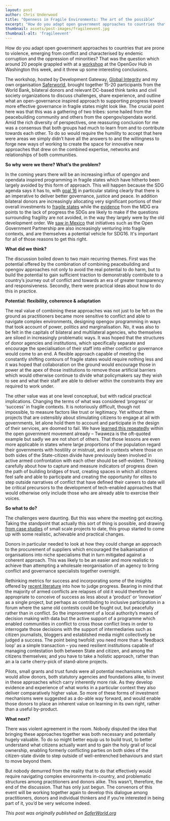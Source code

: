 ```yaml
---
layout: post
author: Chris Underwood
title: "Openness in Fragile Environments: The art of the possible"
excerpt: "How do you adapt open government approaches to countries that are prone to violence, emerging from conflict..."
thumbnail: assets/post-images/fragileevent.jpg
thumbnail-alt: 'fragileevent'
---
```


How do you adapt open government approaches to countries that are prone to violence, emerging from conflict and characterised by endemic corruption and the oppression of minorities? That was the question which around 20 people grappled with at a [workshop](https://www.eventbrite.com/e/openness-in-fragile-environments-workshop-tickets-20065208579) at the OpenGov Hub in Washington this week, and it threw up some interesting conclusions. 

The workshop, hosted by Development Gateway, [Global Integrity](https://www.globalintegrity.org) and my own organisation [Saferworld](http://www.saferworld.org.uk/), brought together 15-20 participants from the World Bank, bilateral donors and relevant DC-based think tanks and civil society organizations to discuss challenges, share experience, and outline what an open-governance inspired approach to supporting progress toward more effective governance in fragile states might look like. The crucial point here was that this was a gathering of two tribes: some hailed from the peacebuilding community and others from the opengov/opendata world. Amid the rich diversity of perspectives, one reassuring conclusion for me was a consensus that both groups had much to learn from and to contribute towards each other. To do so would require the humility to accept that here were areas we simply didn’t have all the answers to and the willingness to forge new ways of working to create the space for innovative new approaches that drew on the combined expertise, networks and relationships of both communities.

**So why were we there? What’s the problem?**

In the coming years there will be an increasing influx of opengov and opendata inspired programming in fragile states which have hitherto been largely avoided by this form of approach. This will happen because the SDG agenda says it has to, with [goal 16](http://www.undp.org/content/undp/en/home/sdgoverview/post-2015-development-agenda/goal-16.html) in particular stating clearly that there is an imperative to deliver better governance, justice and peace. In addition bilateral donors are increasingly allocating very significant portions of their overall investments to [fragile states](https://www.gov.uk/government/policies/conflict-in-fragile-states) while the [evidence](http://web.worldbank.org/WBSITE/EXTERNAL/EXTDEC/EXTRESEARCH/EXTWDRS/0,,contentMDK:23252415~pagePK:478093~piPK:477627~theSitePK:477624,00.html) from the MDG era points to the lack of progress the SDGs are likely to make if the questions surrounding fragility are not avoided, in the way they largely were by the old development order. We [saw in Mexico](http://www.chrisunderwoodsblog.com/2015/11/ogp-inclusive-movement-that-counts-what.html) that initiatives such as the Open Government Partnership are also increasingly venturing into fragile contexts, and are themselves a potential vehicle for SDG16. It's important for all of those reasons to get this right. 

**What did we think?** 

The discussion boiled down to two main recurring themes. First was the potential offered by the combination of combining peacebuilding and opengov approaches not only to avoid the real potential to do harm, but to build the potential to gain sufficient traction to demonstrably contribute to a country’s journey out of conflict and towards an era of greater transparency and responsiveness. Secondly, there were practical ideas about how to do this in practice. 

**Potential: flexibility, coherence & adaptation** 

The real value of combining these approaches was not just to be felt on the ground as practitioners became more sensitive to conflict and able to navigate complex environments, designing opengov programming in ways that took account of power, politics and marginalisation. No, it was also to be felt in the capitals of bilateral and multilateral agencies, who themselves are siloed in increasingly problematic ways. It was hoped that the structures of donor agencies and institutions, which specifically separate and encourage the specialisation of their staff into either conflict or governance would come to an end. A flexible approach capable of meeting the constantly shifting contours of fragile states would require nothing less and it was hoped that collaboration on the ground would encourage those in power at the apex of those institutions to remove those artificial barriers which would otherwise continue to divide what policymakers say they wish to see and what their staff are able to deliver within the constraints they are required to work under. 

The other value was at one level conceptual, but with radical practical implications. Changing the terms of what was considered ‘progress’ or ‘success’ in fragile contexts. It is notoriously difficult, though not impossible, to measure factors like trust or legitimacy. Yet without them projects that are ostensibly about stimulating citizens to engage at all with governments, let alone hold them to account and participate in the design of their services, are doomed to fail. We have [learned this repeatedly](http://www.chrisunderwoodsblog.com/2014/03/transparency-learning-limits-power.html) within the open government movement already – Twaweza is the oft-quoted example but sadly we are not short of others. That those lessons are even more applicable in states where large proportions of the population regard their governments with hostility or mistrust, and in contexts where those on both sides of the State-citizen divide have previously been involved in active armed confrontation with each other should be self-evident. Thinking carefully about how to capture and measure indicators of progress down the path of building bridges of trust, creating spaces in which all citizens feel safe and able to participate and creating the opportunity for elites to step outside narratives of conflict that have defined their careers to date will be critical precursors to the development of tech-enabled approaches that would otherwise only include those who are already able to exercise their voices.

**So what to do?** 

The challenges were daunting. But this was where the meeting got exciting. Taking the standpoint that actually this sort of thing is possible, and drawing [from case studies](https://www.youtube.com/watch?v=4EmUH35Xlas) of small scale projects to date, this group started to come up with some realistic, achievable and practical changes. 

Donors in particular needed to look at how they could change an approach to the procurement of suppliers which encouraged the balkanisation of organisations into niche specialisms that in turn mitigated against a coherent approach. This was likely to be an easier and more realistic to achieve than attempting a wholesale reorganisation of an agency to bring conflict and governance specialists together overnight.

Rethinking metrics for success and incorporating some of the insights offered by [recent literature](http://papers.ssrn.com/sol3/papers.cfm?abstract_id=1830293) into how to judge progress. Bearing in mind that the majority of armed conflicts are relapses of old it would therefore be appropriate to conceive of success as less about a ‘product’ or ‘innovation’ as a single project, but perhaps as contributing to inclusive participation in a forum where the same old contests could be fought out, but peacefully rather than in conflict. So the improvement of a local authority’s means of decision making with data but the active support of a programme which enabled communities in conflict to cross those conflict lines in order to interrogate those decisions with the support of intermediaries such as citizen journalists, bloggers and established media might collectively be judged a success. The point being twofold: you need more than a ‘feedback loop’ as a simple transaction – you need resilient institutions capable of managing contestation both between State and citizen, and among the citizens themselves; and you have to take a holistic approach, rather than an a la carte cherry-pick of stand-alone projects. 

Pilots, small grants and trust funds were all potential mechanisms which would allow donors, both statutory agencies and foundations alike, to invest in these approaches which carry inherently more risk. As they develop evidence and experience of what works in a particular context they also deliver comparatively higher value. So more of these forms of investment mechanisms were suggested as a do-able way forward, and would enable those donors to place an inherent value on learning in its own right, rather than a useful by-product.

**What next?** 

There was violent agreement in the room. Nobody disputed the idea that bringing these approaches together was both necessary and potentially hugely valuable. To do so might better equip us to build trust, to better understand what citizens actually want and to gain the holy grail of local ownership, enabling formerly conflicting parties on both sides of the citizen-state divide to step outside of well-entrenched behaviours and start to move beyond them. 

But nobody demurred from the reality that to do that effectively would require navigating complex environments in-country, and problematic structures among practitioners and donors alike. This wasn’t, therefore, the end of the discussion. That has only just begun. The convenors of this event will be working together again to develop this dialogue among practitioners, donors and individual thinkers and if you’re interested in being part of it, you’d be very welcome indeed.


*This post was originally published on [SaferWorld.org](http://www.saferworld.org.uk/news-and-views/blog-post/26-openness-in-fragile-environments-the-art-of-the-possible-#)*
